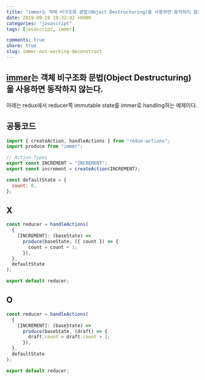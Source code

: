 ```yaml
---
title: "immer는 객체 비구조화 문법(Object Destructuring)을 사용하면 동작하지 않는다."
date: 2019-09-19 19:32:42 +0900
categories: "javascript"
tags: [javascript, immer]

comments: true
share: true
slug: immer-not-working-deconstruct
---
```


## [immer](https://github.com/immerjs/immer)는 객체 비구조화 문법(Object Destructuring)을 사용하면 동작하지 않는다.

아래는 redux에서 reducer쪽 immutable state를 immer로 handling하는 예제이다.

## 공통코드

```js
import { createAction, handleActions } from "redux-actions";
import produce from "immer";

// Action Types
export const INCREMENT = "INCREMENT";
export const increment = createAction(INCREMENT);

const defaultState = {
  count: 0,
};
```

## X

```js
const reducer = handleActions(
  {
    [INCREMENT]: (baseState) =>
      produce(baseState, ({ count }) => {
        count = count + 1;
      }),
  },
  defaultState
);

export default reducer;
```

## O

```js
const reducer = handleActions(
  {
    [INCREMENT]: (baseState) =>
      produce(baseState, (draft) => {
        draft.count = draft.count + 1;
      }),
  },
  defaultState
);

export default reducer;
```
